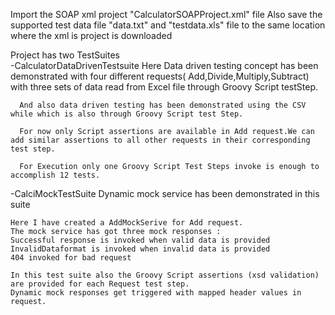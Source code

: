 
Import the SOAP xml project "CalculatorSOAPProject.xml" file
Also save the supported test data file "data.txt" and "testdata.xls" file to the same location where the xml is project is downloaded

Project has two TestSuites  
-CalculatorDataDrivenTestsuite
      Here Data driven testing  concept has been demonstrated with four different requests( Add,Divide,Multiply,Subtract) 
	  with three sets of data read from Excel file through Groovy Script testStep.
	  
	  And also data driven testing has been demonstrated using the CSV while which is also through Groovy Script test Step.
	  
	  For now only Script assertions are available in Add request.We can add similar assertions to all other requests in their corresponding test step.
	  
	  For Execution only one Groovy Script Test Steps invoke is enough to accomplish 12 tests.



-CalciMockTestSuite
    Dynamic mock service has been demonstrated in this suite
	
	Here I have created a AddMockSerive for Add request.
	The mock service has got three mock responses :
	Successful response is invoked when valid data is provided
	InvalidDataformat is invoked when invalid data is provided
	404 invoked for bad request

    In this test suite also the Groovy Script assertions (xsd validation) are provided for each Request test step.
	Dynamic mock responses get triggered with mapped header values in request.
